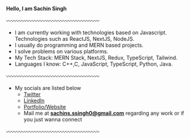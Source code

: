 **Hello, I am Sachin Singh**

〰️〰️〰️〰️〰️〰️〰️〰️〰️〰️〰️〰️〰️〰️〰️〰️〰️〰️

- I am currently working with technologies based on Javascript. Technologies such as ReactJS, NextJS, NodeJS.
- I usually do programming and MERN based projects.
- I solve problems on various platforms.
- My Tech Stack: MERN Stack, NextJS, Redux, TypeScript, Tailwind.
- Languages I know: C++,C, JavaScript, TypeScript, Python, Java.

〰️〰️〰️〰️〰️〰️〰️〰️〰️〰️〰️〰️〰️〰️〰️〰️〰️〰️

- My socials are listed below
  - [Twitter](https://x.com/SachinS07868134)
  - [LinkedIn](https://www.linkedin.com/in/sachin-singh-1496b12a1/)
  - [Portfolio/Website ](https://sachins0.github.io/Portfolio_Website/)
  - Mail me at **sachins.ssingh0@gmail.com** regarding any work or if you just wanna connect

〰️〰️〰️〰️〰️〰️〰️〰️〰️〰️〰️〰️〰️〰️〰️〰️〰️〰️
